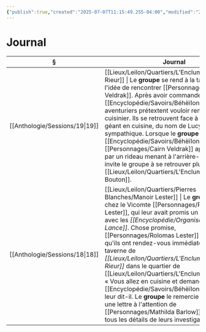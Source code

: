 ```yaml
---
{"publish":true,"created":"2025-07-07T11:15:49.255-04:00","modified":"2025-07-07T11:16:48.454-04:00","tags":["LEnclume"],"cssclasses":""}
---
```




# Journal
| §                                 | Journal                                                                                                                                                                                                                                                                                                                                                                                                                                                                                                                              |
| --------------------------------- | ------------------------------------------------------------------------------------------------------------------------------------------------------------------------------------------------------------------------------------------------------------------------------------------------------------------------------------------------------------------------------------------------------------------------------------------------------------------------------------------------------------------------------------ |
| [[Anthologie/Sessions/19\|19]] | [[Lieux/Leilon/Quartiers/L'Enclume/L'Agneau Rieur]] \| Le **groupe** se rend à la taverne dans l'idée de rencontrer [[Personnages/Cairn Veldrak]]. Après avoir commandé un excellent [[Encyclopédie/Savoirs/Béhèïlon]], les aventuriers prétextent vouloir remercier le cuisinier. Ils se retrouvent face à un cyclope géant en cuisine, du nom de Lucyl, fort sympathique. Lorsque le **groupe** demande le "[[Encyclopédie/Savoirs/Béhèïlon]] spécial", [[Personnages/Cairn Veldrak]] apparaît, caché par un rideau menant à l'arrière-boutique. Celui invite le groupe à se retrouver plutôt au [[Lieux/Leilon/Quartiers/L'Enclume/Vert Bouton]].                     |
| [[Anthologie/Sessions/18\|18]] | [[Lieux/Leilon/Quartiers/Pierres Blanches/Manoir Lester]] \| Le **groupe** se rend chez le Vicomte [[Personnages/Rolomas Lester]], qui leur avait promis un rendez-vous avec les *[[Encyclopédie/Organisations/Fer de Lance]]*. Chose promise, [[Personnages/Rolomas Lester]] leur indique qu'ils ont rendez-vous immédiatement à la taverne de *[[Lieux/Leilon/Quartiers/L'Enclume/L'Agneau Rieur]]* dans le quartier de [[Lieux/Leilon/Quartiers/L'Enclume/L'Enclume]]. « Vous allez en cuisine et demandez le [[Encyclopédie/Savoirs/Béhèïlon]] spécial », leur dit-il. Le **groupe** le remercie et lui donne une lettre à l'attention de [[Personnages/Mathilda Barlow]], contenant tous les détails de leurs investigations. |


